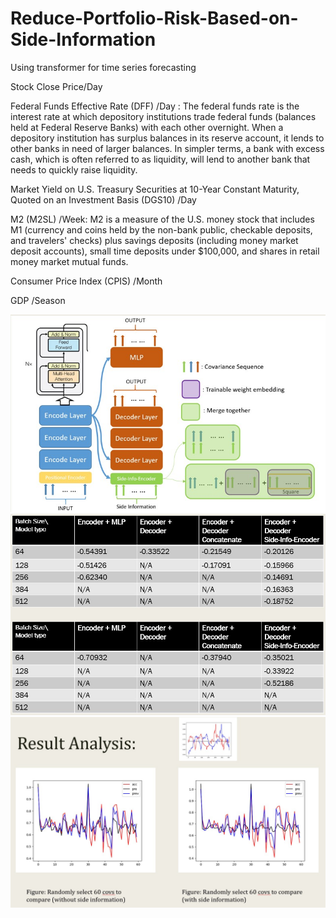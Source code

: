 # Reduce-Portfolio-Risk-Based-on-Side-Information
Using transformer for time series forecasting 

Stock Close Price/Day 

Federal Funds Effective Rate (DFF) /Day :
The federal funds rate is the interest rate at which depository institutions trade federal funds (balances held at Federal Reserve Banks) with each other overnight. When a depository institution has surplus balances in its reserve account, it lends to other banks in need of larger balances. In simpler terms, a bank with excess cash, which is often referred to as liquidity, will lend to another bank that needs to quickly raise liquidity.

Market Yield on U.S. Treasury Securities at 10-Year Constant Maturity, Quoted on an Investment Basis (DGS10) /Day 

M2 (M2SL) /Week: 
M2 is a measure of the U.S. money stock that includes M1 (currency and coins held by the non-bank public, checkable deposits, and travelers' checks) plus savings deposits (including money market deposit accounts), small time deposits under $100,000, and shares in retail money market mutual funds.

Consumer Price Index (CPIS) /Month

GDP /Season 

<img src="https://github.com/mxuax/Reduce-Portfolio-Risk-Based-on-Side-Information/blob/main/result_pictures/structure.jpg" width="800px">
<img src="https://github.com/mxuax/Reduce-Portfolio-Risk-Based-on-Side-Information/blob/main/result_pictures/Gain%20Table.jpg" width="800px">
<img src="https://github.com/mxuax/Reduce-Portfolio-Risk-Based-on-Side-Information/blob/main/result_pictures/Result.jpg" width="800px">

